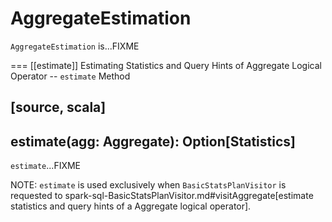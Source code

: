 # AggregateEstimation

`AggregateEstimation` is...FIXME

=== [[estimate]] Estimating Statistics and Query Hints of Aggregate Logical Operator -- `estimate` Method

[source, scala]
----
estimate(agg: Aggregate): Option[Statistics]
----

`estimate`...FIXME

NOTE: `estimate` is used exclusively when `BasicStatsPlanVisitor` is requested to spark-sql-BasicStatsPlanVisitor.md#visitAggregate[estimate statistics and query hints of a Aggregate logical operator].
